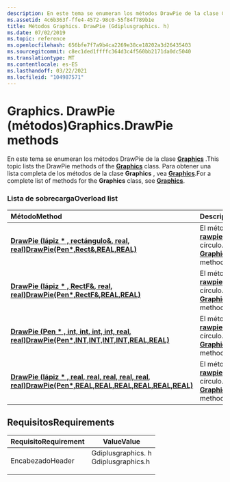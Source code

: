 ```yaml
---
description: En este tema se enumeran los métodos DrawPie de la clase Graphics. Para obtener una lista completa de los métodos de la clase Graphics, vea Graphics.
ms.assetid: 4c6b363f-ffe4-4572-98c0-55f84f789b1e
title: Métodos Graphics. DrawPie (Gdiplusgraphics. h)
ms.date: 07/02/2019
ms.topic: reference
ms.openlocfilehash: 656bfe7f7a9b4ca2269e38ce18202a3d26435403
ms.sourcegitcommit: c8ec1ded1ffffc364d3c4f560bb2171da0dc5040
ms.translationtype: MT
ms.contentlocale: es-ES
ms.lasthandoff: 03/22/2021
ms.locfileid: "104987571"
---
```

# <a name="graphicsdrawpie-methods"></a><span data-ttu-id="7a078-104">Graphics. DrawPie (métodos)</span><span class="sxs-lookup"><span data-stu-id="7a078-104">Graphics.DrawPie methods</span></span>

<span data-ttu-id="7a078-105">En este tema se enumeran los métodos DrawPie de la clase [**Graphics**](/windows/win32/api/gdiplusgraphics/nl-gdiplusgraphics-graphics) .</span><span class="sxs-lookup"><span data-stu-id="7a078-105">This topic lists the DrawPie methods of the [**Graphics**](/windows/win32/api/gdiplusgraphics/nl-gdiplusgraphics-graphics) class.</span></span> <span data-ttu-id="7a078-106">Para obtener una lista completa de los métodos de la clase **Graphics** , vea [**Graphics**](/windows/win32/api/gdiplusgraphics/nl-gdiplusgraphics-graphics).</span><span class="sxs-lookup"><span data-stu-id="7a078-106">For a complete list of methods for the **Graphics** class, see [**Graphics**](/windows/win32/api/gdiplusgraphics/nl-gdiplusgraphics-graphics).</span></span>

### <a name="overload-list"></a><span data-ttu-id="7a078-107">Lista de sobrecarga</span><span class="sxs-lookup"><span data-stu-id="7a078-107">Overload list</span></span>



| <span data-ttu-id="7a078-108">Método</span><span class="sxs-lookup"><span data-stu-id="7a078-108">Method</span></span>                                                                                                                                                       | <span data-ttu-id="7a078-109">Descripción</span><span class="sxs-lookup"><span data-stu-id="7a078-109">Description</span></span>                                                                                                                                                          |
|:-------------------------------------------------------------------------------------------------------------------------------------------------------------|:---------------------------------------------------------------------------------------------------------------------------------------------------------------------|
| <span data-ttu-id="7a078-110">[**DrawPie (lápiz \* , rectángulo&, real, real)**](/windows/win32/api/gdiplusgraphics/nf-gdiplusgraphics-graphics-drawpie(inconstpen_inconstrect__inreal_inreal))</span><span class="sxs-lookup"><span data-stu-id="7a078-110">[**DrawPie(Pen\*,Rect&,REAL,REAL)**](/windows/win32/api/gdiplusgraphics/nf-gdiplusgraphics-graphics-drawpie(inconstpen_inconstrect__inreal_inreal))</span></span>                                 | <span data-ttu-id="7a078-111">El método [**Graphics::D rawpie**](/windows/win32/api/gdiplusgraphics/nf-gdiplusgraphics-graphics-drawpie(inconstpen_inconstrect__inreal_inreal)) dibuja un círculo.</span><span class="sxs-lookup"><span data-stu-id="7a078-111">The [**Graphics::DrawPie**](/windows/win32/api/gdiplusgraphics/nf-gdiplusgraphics-graphics-drawpie(inconstpen_inconstrect__inreal_inreal)) method draws a pie.</span></span><br/>                   |
| <span data-ttu-id="7a078-112">[**DrawPie (lápiz \* , RectF&, real, real)**](/previous-versions//ms536016(v=vs.85))</span><span class="sxs-lookup"><span data-stu-id="7a078-112">[**DrawPie(Pen\*,RectF&,REAL,REAL)**](/previous-versions//ms536016(v=vs.85))</span></span>                               | <span data-ttu-id="7a078-113">El método [**Graphics::D rawpie**](/previous-versions//ms536016(v=vs.85)) dibuja un círculo.</span><span class="sxs-lookup"><span data-stu-id="7a078-113">The [**Graphics::DrawPie**](/previous-versions//ms536016(v=vs.85)) method draws a pie.</span></span><br/>                  |
| <span data-ttu-id="7a078-114">[**DrawPie (Pen \* , int, int, int, int, real, real)**](/windows/win32/api/gdiplusgraphics/nf-gdiplusgraphics-graphics-drawpie(inconstpen_inint_inint_inint_inint_inreal_inreal))</span><span class="sxs-lookup"><span data-stu-id="7a078-114">[**DrawPie(Pen\*,INT,INT,INT,INT,REAL,REAL)**](/windows/win32/api/gdiplusgraphics/nf-gdiplusgraphics-graphics-drawpie(inconstpen_inint_inint_inint_inint_inreal_inreal))</span></span>     | <span data-ttu-id="7a078-115">El método [**Graphics::D rawpie**](/windows/win32/api/gdiplusgraphics/nf-gdiplusgraphics-graphics-drawpie(inconstpen_inint_inint_inint_inint_inreal_inreal)) dibuja un círculo.</span><span class="sxs-lookup"><span data-stu-id="7a078-115">The [**Graphics::DrawPie**](/windows/win32/api/gdiplusgraphics/nf-gdiplusgraphics-graphics-drawpie(inconstpen_inint_inint_inint_inint_inreal_inreal)) method draws a pie.</span></span><br/> |
| <span data-ttu-id="7a078-116">[**DrawPie (lápiz \* , real, real, real, real, real, real)**](/windows/win32/api/gdiplusgraphics/nf-gdiplusgraphics-graphics-drawpie(inconstpen_inreal_inreal_inreal_inreal_inreal_inreal))</span><span class="sxs-lookup"><span data-stu-id="7a078-116">[**DrawPie(Pen\*,REAL,REAL,REAL,REAL,REAL,REAL)**](/windows/win32/api/gdiplusgraphics/nf-gdiplusgraphics-graphics-drawpie(inconstpen_inreal_inreal_inreal_inreal_inreal_inreal))</span></span> | <span data-ttu-id="7a078-117">El método [**Graphics::D rawpie**](/windows/win32/api/gdiplusgraphics/nf-gdiplusgraphics-graphics-drawpie(inconstpen_inreal_inreal_inreal_inreal_inreal_inreal)) dibuja un círculo.</span><span class="sxs-lookup"><span data-stu-id="7a078-117">The [**Graphics::DrawPie**](/windows/win32/api/gdiplusgraphics/nf-gdiplusgraphics-graphics-drawpie(inconstpen_inreal_inreal_inreal_inreal_inreal_inreal)) method draws a pie.</span></span><br/> |



## <a name="requirements"></a><span data-ttu-id="7a078-118">Requisitos</span><span class="sxs-lookup"><span data-stu-id="7a078-118">Requirements</span></span>



| <span data-ttu-id="7a078-119">Requisito</span><span class="sxs-lookup"><span data-stu-id="7a078-119">Requirement</span></span> | <span data-ttu-id="7a078-120">Value</span><span class="sxs-lookup"><span data-stu-id="7a078-120">Value</span></span> |
|-------------------|----------------------------------------------------------------------------------------------|
| <span data-ttu-id="7a078-121">Encabezado</span><span class="sxs-lookup"><span data-stu-id="7a078-121">Header</span></span><br/> | <dl> <span data-ttu-id="7a078-122"><dt>Gdiplusgraphics. h</dt></span><span class="sxs-lookup"><span data-stu-id="7a078-122"><dt>Gdiplusgraphics.h</dt></span></span> </dl> |



 

 
